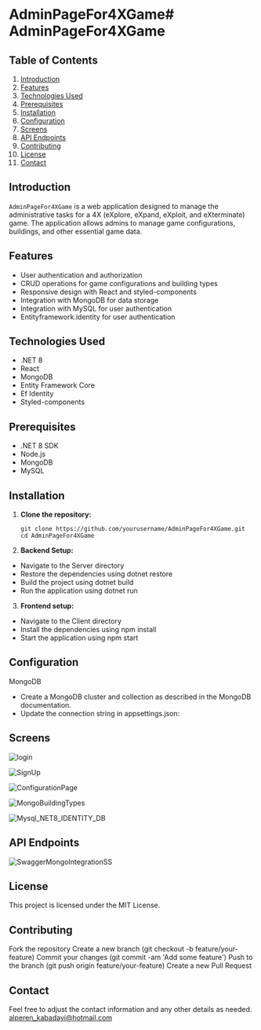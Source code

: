 # AdminPageFor4XGame# AdminPageFor4XGame

## Table of Contents

1. [Introduction](#introduction)
2. [Features](#features)
3. [Technologies Used](#technologies-used)
4. [Prerequisites](#prerequisites)
5. [Installation](#installation)
6. [Configuration](#configuration)
7. [Screens](#screens)
8. [API Endpoints](#api-endpoints)
9. [Contributing](#contributing)
10. [License](#license)
11. [Contact](#contact)

## Introduction

`AdminPageFor4XGame` is a web application designed to manage the administrative tasks for a 4X (eXplore, eXpand, eXploit, and eXterminate) game. The application allows admins to manage game configurations, buildings, and other essential game data.

## Features

- User authentication and authorization
- CRUD operations for game configurations and building types
- Responsive design with React and styled-components
- Integration with MongoDB for data storage
- Integration with MySQL for user authentication
- Entityframework.identity for user authentication

## Technologies Used

- .NET 8
- React
- MongoDB
- Entity Framework Core
- Ef Identity
- Styled-components

## Prerequisites

- .NET 8 SDK
- Node.js
- MongoDB
- MySQL

## Installation

1. **Clone the repository:**

   ```text
   git clone https://github.com/yourusername/AdminPageFor4XGame.git
   cd AdminPageFor4XGame

2. **Backend Setup:**

- Navigate to the Server directory
- Restore the dependencies using dotnet restore
- Build the project using dotnet build
- Run the application using dotnet run

3. **Frontend setup:**

- Navigate to the Client directory
- Install the dependencies using npm install
- Start the application using npm start


## Configuration
MongoDB
- Create a MongoDB cluster and collection as described in the MongoDB documentation.
- Update the connection string in appsettings.json:

## Screens
![login](/public/Login.png)


![SignUp](/public/Signup.png)


![ConfigurationPage](/public/ConfigurationPage.png)


![MongoBuildingTypes](/public/MongoBuildingTypes.png)


![Mysql_NET8_IDENTITY_DB](/public/Mysql_NET8_IDENTITY_DB.png)

## API Endpoints

![SwaggerMongoIntegrationSS](/public/SwaggerMongoIntegrationSS.png)


## License
This project is licensed under the MIT License.

## Contributing
Fork the repository
Create a new branch (git checkout -b feature/your-feature)
Commit your changes (git commit -am 'Add some feature')
Push to the branch (git push origin feature/your-feature)
Create a new Pull Request

## Contact
Feel free to adjust the contact information and any other details as needed.
alperen_kabadayi@hotmail.com


